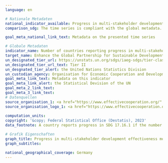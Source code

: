 ```yaml
---
language: en    

# Nationale Metadaten    
national_indicator_available: Progress in multi-stakeholder development effectiveness monitoring frameworks    
comparison_sdg: The time series is compliant with the global metadata.    

goal_meta_national_link_text: Metadata on the presented time series    

# Globale Metadaten    
indicator_name: Number of countries reporting progress in multi-stakeholder development effectiveness monitoring frameworks that support the achievement of the sustainable development goals    
target_name: Enhance the Global Partnership for Sustainable Development, complemented by multi-stakeholder partnerships that mobilize and share knowledge, expertise, technology and financial resources, to support the achievement of the Sustainable Development Goals in all countries, in particular developing countries    
un_designated_tier_url: https://unstats.un.org/sdgs/iaeg-sdgs/tier-classification/    
un_designated_tier_url_text: Tier II    
un_desgnated_tier_alert: the United Nations Statistics Division    
un_custodian_agency: Organisation for Economic Cooperation and Development (OECD)<br>United Nations Development Programme (UNDP)    
goal_meta_link_text: Metadata on this indicator    
goal_meta_link_alert: the Statistical Devision of the UN    
goal_meta_2_link_text:     
goal_meta_3_link_text:         
# Datenquellen
source_organisation_1: <a href="https://www.effectivecooperation.org/" target="_blank"> Global Partnership for Effective Development Co-operation (GPEDC) </a>
source_organisation_logo_1: <a href="https://www.effectivecooperation.org/" target="_blank"><img src="https://g205sdgs.github.io/sdg-indicators/public/OrgImgEn/global.png" alt="Logo global" style="height:60px; width:148px"/></a>
    
computation_units:     
copyright: '&copy; Federal Statistical Office (Destatis), 2023'    
data_footnote: A country reports progress in SDG 17.16.1 if the number of indicators showing a positive trend is higher than the number of indicators showing a negative trend as reported in Global Partnership Monitoring Rounds.    

# Grafik Eigenschaften    
graph_title: Progress in multi-stakeholder development effectiveness monitoring frameworks
graph_subtitles:    

national_geographical_coverage: Germany    
---
```


<span></span>
